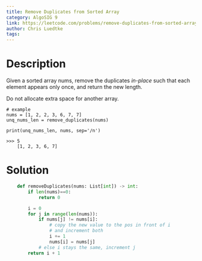 ```yaml
---
title: Remove Duplicates from Sorted Array
category: AlgoSIG 9
link: https://leetcode.com/problems/remove-duplicates-from-sorted-array/
author: Chris Luedtke
tags:
---
```


# Description

Given a sorted array nums, remove the duplicates *in-place* such that each element appears only once, and return the new length.

Do not allocate extra space for another array.

```
# example
nums = [1, 2, 2, 3, 6, 7, 7]
unq_nums_len = remove_duplicates(nums)

print(unq_nums_len, nums, sep='/n')

>>> 5
    [1, 2, 3, 6, 7]
```


# Solution

```python
    def removeDuplicates(nums: List[int]) -> int:
        if len(nums)==0:
            return 0

        i = 0
        for j in range(len(nums)):
            if nums[j] != nums[i]:
                # copy the new value to the pos in front of i
                # and increment both
                i += 1
                nums[i] = nums[j]
            # else i stays the same, increment j
        return i + 1
```

